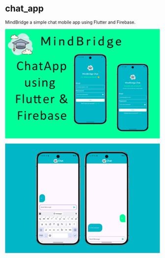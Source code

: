 # chat_app

MindBridge a simple chat mobile app using Flutter and Firebase.

![Page](./assets/images/Page%201.png)

![Page](./assets/images/Page%202.png)
